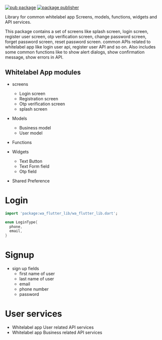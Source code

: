 
[![pub package](https://img.shields.io/pub/v/wa_flutter_lib.svg)](https://pub.dev/packages/wa_flutter_lib)
[![package publisher](https://img.shields.io/pub/publisher/wa_flutter_lib.svg)](https://pub.dev/packages/wa_flutter_lib/publisher)

Library for common whitelabel app Screens, models, functions, widgets and API services.

This package contains a set of screens like splash screen, login screen, register user screen, otp verification screen,
change password screen, forget password screen, reset password screen. common APIs related to whitelabel app like login user api,
register user API and so on. Also includes some common functions like to show alert dialogs, show confirmation message, show errors in API.

## Whitelabel App modules
- screens
  - Login screen
  - Registration screen
  - Otp verification screen
  - splash screen

- Models 
  - Business model 
  - User model

- Functions

- Widgets
  - Text Button
  - Text Form field
  - Otp field

- Shared Preference

# Login

```dart
import 'package:wa_flutter_lib/wa_flutter_lib.dart';

enum LoginType{
  phone,
  email,
}

```

# Signup

- sign up fields
  - first name of user
  - last name of user
  - email
  - phone number
  - password

# User services

- Whitelabel app User related API services
- Whitelabel app Business related API services 